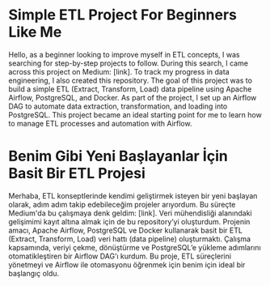 # Simple ETL Project For Beginners Like Me

Hello, as a beginner looking to improve myself in ETL concepts, I was searching for step-by-step projects to follow. During this search, I came across this project on Medium: [link]. To track my progress in data engineering, I also created this repository. The goal of this project was to build a simple ETL (Extract, Transform, Load) data pipeline using Apache Airflow, PostgreSQL, and Docker. As part of the project, I set up an Airflow DAG to automate data extraction, transformation, and loading into PostgreSQL. This project became an ideal starting point for me to learn how to manage ETL processes and automation with Airflow.

# Benim Gibi Yeni Başlayanlar İçin Basit Bir ETL Projesi
Merhaba, ETL konseptlerinde kendimi geliştirmek isteyen bir yeni başlayan olarak, adım adım takip edebileceğim projeler arıyordum. Bu süreçte Medium'da bu çalışmaya denk geldim: [link]. Veri mühendisliği alanındaki gelişimimi kayıt altına almak için de bu repository’yi oluşturdum. Projenin amacı, Apache Airflow, PostgreSQL ve Docker kullanarak basit bir ETL (Extract, Transform, Load) veri hattı (data pipeline) oluşturmaktı. Çalışma kapsamında, veriyi çekme, dönüştürme ve PostgreSQL’e yükleme adımlarını otomatikleştiren bir Airflow DAG’ı kurdum. Bu proje, ETL süreçlerini yönetmeyi ve Airflow ile otomasyonu öğrenmek için benim için ideal bir başlangıç oldu.

